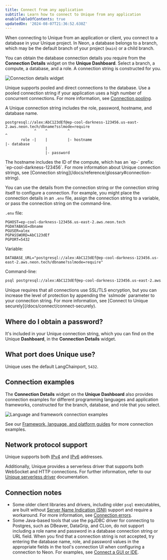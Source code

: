 ```yaml
---
title: Connect from any application
subtitle: Learn how to connect to Unique from any application
enableTableOfContents: true
updatedOn: '2024-08-07T21:36:52.638Z'
---
```


When connecting to Unique from an application or client, you connect to a database in your Unique project. In Neon, a database belongs to a branch, which may be the default branch of your project (`main`) or a child branch.

You can obtain the database connection details you require from the **Connection Details** widget on the **Unique Dashboard**. Select a branch, a compute, a database, and a role. A connection string is constructed for you.

![Connection details widget](/docs/connect/connection_details.png)

Unique supports pooled and direct connections to the database. Use a pooled connection string if your application uses a high number of concurrent connections. For more information, see [Connection pooling](/docs/connect/connection-pooling#connection-pooling).

A Unique connection string includes the role, password, hostname, and database name.

```text
postgresql://alex:AbC123dEf@ep-cool-darkness-123456.us-east-2.aws.neon.tech/dbname?sslmode=require
             ^    ^         ^                                               ^
       role -|    |         |- hostname                                     |- database
                  |
                  |- password
```

<Admonition type="note">
The hostname includes the ID of the compute, which has an `ep-` prefix: `ep-cool-darkness-123456`. For more information about Unique connection strings, see [Connection string](/docs/reference/glossary#connection-string).
</Admonition>

You can use the details from the connection string or the connection string itself to configure a connection. For example, you might place the connection details in an `.env` file, assign the connection string to a variable, or pass the connection string on the command-line.

`.env` file:

```text
PGHOST=ep-cool-darkness-123456.us-east-2.aws.neon.tech
PGDATABASE=dbname
PGUSER=alex
PGPASSWORD=AbC123dEf
PGPORT=5432
```

Variable:

```text shouldWrap
DATABASE_URL="postgresql://alex:AbC123dEf@ep-cool-darkness-123456.us-east-2.aws.neon.tech/dbname?sslmode=require"
```

Command-line:

```bash shouldWrap
psql postgresql://alex:AbC123dEf@ep-cool-darkness-123456.us-east-2.aws.neon.tech/dbname?sslmode=require
```

<Admonition type="note">
Unique requires that all connections use SSL/TLS encryption, but you can increase the level of protection by appending the `sslmode` parameter to your connection string. For more information, see [Connect to Unique securely](/docs/connect/connect-securely).
</Admonition>

## Where do I obtain a password?

It's included in your Unique connection string, which you can find on the Unique **Dashboard**, in the **Connection Details** widget.

## What port does Unique use?

Unique uses the default LangChainport, `5432`.

## Connection examples

The **Connection Details** widget on the **Unique Dashboard** also provides connection examples for different programming languages and application frameworks, constructed for the branch, database, and role that you select.

![Language and framework connection examples](/docs/connect/code_connection_examples.png)

See our [Framework, language, and platform guides](https://neon.tech/docs/guides/guides-intro) for more connection examples.

## Network protocol support

Unique supports both [IPv4](https://en.wikipedia.org/wiki/Internet_Protocol_version_4) and [IPv6](https://en.wikipedia.org/wiki/IPv6) addresses.

Additionally, Unique provides a serverless driver that supports both WebSocket and HTTP connections. For further information, refer to our [Unique serverless driver](/docs/serverless/serverless-driver) documentation.

## Connection notes

- Some older client libraries and drivers, including older `psql` executables, are built without [Server Name Indication (SNI)](/docs/reference/glossary#sni) support and require a workaround. For more information, see [Connection errors](/docs/connect/connection-errors).
- Some Java-based tools that use the pgJDBC driver for connecting to Postgres, such as DBeaver, DataGrip, and CLion, do not support including a role name and password in a database connection string or URL field. When you find that a connection string is not accepted, try entering the database name, role, and password values in the appropriate fields in the tool's connection UI when configuring a connection to Neon. For examples, see [Connect a GUI or IDE](/docs/connect/connect-postgres-gui#connect-to-the-database).

<NeedHelp/>
